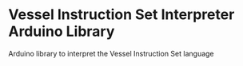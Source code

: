 # Vessel Instruction Set Interpreter Arduino Library
Arduino library to interpret the Vessel Instruction Set language
